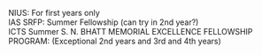 NIUS: For first years only <br>
IAS SRFP: Summer Fellowship (can try in 2nd year?)<br>
ICTS Summer S. N. BHATT MEMORIAL EXCELLENCE FELLOWSHIP PROGRAM: (Exceptional 2nd years and 3rd and 4th years)
